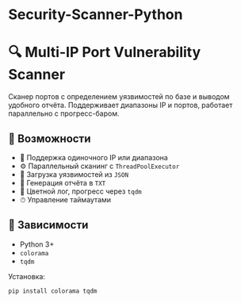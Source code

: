 # Security-Scanner-Python
# 🔍 Multi-IP Port Vulnerability Scanner

Сканер портов с определением уязвимостей по базе и выводом удобного отчёта. Поддерживает диапазоны IP и портов, работает параллельно с прогресс-баром.

## 📌 Возможности

- 📡 Поддержка одиночного IP или диапазона
- ⚙️ Параллельный сканинг с `ThreadPoolExecutor`
- 📁 Загрузка уязвимостей из `JSON`
- 📄 Генерация отчёта в `TXT`
- 🌈 Цветной лог, прогресс через `tqdm`
- ⏱ Управление таймаутами

## 🧱 Зависимости

- Python 3+
- `colorama`
- `tqdm`

Установка:

```bash
pip install colorama tqdm

